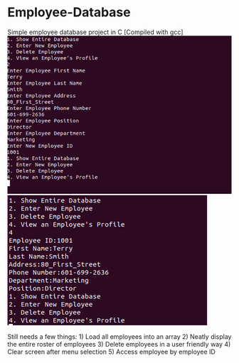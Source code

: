 # Employee-Database
Simple employee database project in C [Compiled with gcc]
![alt text](https://github.com/TerrySmithMBA/Employee-Database/blob/master/employeedatabase.png)
![alt text](https://github.com/TerrySmithMBA/Employee-Database/blob/master/employeedatabase-viewemployee.png)

Still needs a few things: 1) Load all employees into an array 2) Neatly display the entire roster of employees
3) Delete employees in a user friendly way 4) Clear screen after menu selection 5) Access employee by employee ID
